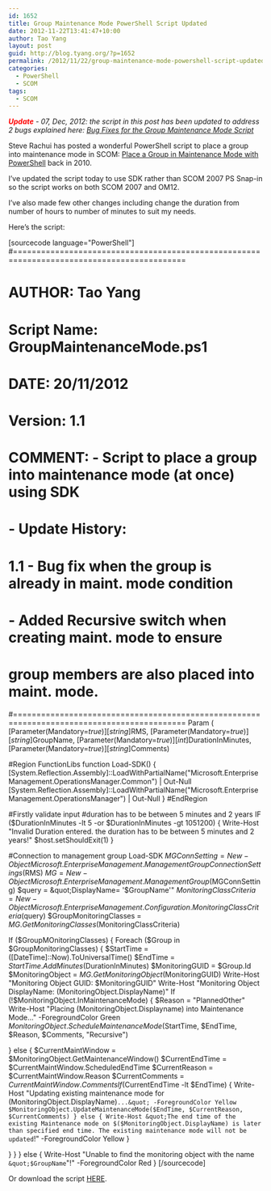 ```yaml
---
id: 1652
title: Group Maintenance Mode PowerShell Script Updated
date: 2012-11-22T13:41:47+10:00
author: Tao Yang
layout: post
guid: http://blog.tyang.org/?p=1652
permalink: /2012/11/22/group-maintenance-mode-powershell-script-updated/
categories:
  - PowerShell
  - SCOM
tags:
  - SCOM
---
```

<em><span style="color: #ff0000;"><strong>Update</strong></span> - 07, Dec, 2012: the script in this post has been updated to address 2 bugs explained here: <a href="http://blog.tyang.org/2012/12/07/bug-fixes-for-the-group-maintenance-mode-script/">Bug Fixes for the Group Maintenance Mode Script</a></em>

Steve Rachui has posted a wonderful PowerShell script to place a group into maintenance mode in SCOM: <a href="http://blogs.msdn.com/b/steverac/archive/2010/08/09/place-a-group-in-maintenance-mode-with-powershell.aspx">Place a Group in Maintenance Mode with PowerShell</a> back in 2010.

I’ve updated the script today to use SDK rather than SCOM 2007 PS Snap-in so the script works on both SCOM 2007 and OM12.

I’ve also made few other changes including change the duration from number of hours to number of minutes to suit my needs.

Here’s the script:

[sourcecode language="PowerShell"]
#===========================================================================================
# AUTHOR: Tao Yang
# Script Name: GroupMaintenanceMode.ps1
# DATE: 20/11/2012
# Version: 1.1
# COMMENT: - Script to place a group into maintenance mode (at once) using SDK
# - Update History:
# 1.1 - Bug fix when the group is already in maint. mode condition
# - Added Recursive switch when creating maint. mode to ensure
# group members are also placed into maint. mode.
#===========================================================================================
Param (
[Parameter(Mandatory=$true)]
[string]$RMS,
[Parameter(Mandatory=$true)]
[string]$GroupName,
[Parameter(Mandatory=$true)]
[int]$DurationInMinutes,
[Parameter(Mandatory=$true)]
[string]$Comments)

#Region FunctionLibs
function Load-SDK()
{
 [System.Reflection.Assembly]::LoadWithPartialName(&quot;Microsoft.EnterpriseManagement.OperationsManager.Common&quot;) | Out-Null
 [System.Reflection.Assembly]::LoadWithPartialName(&quot;Microsoft.EnterpriseManagement.OperationsManager&quot;) | Out-Null
}
#EndRegion

#Firstly validate input
#duration has to be between 5 minutes and 2 years
IF ($DurationInMinutes -lt 5 -or $DurationInMinutes -gt 1051200)
{
 Write-Host &quot;Invalid Duration entered. the duration has to be between 5 minutes and 2 years!&quot;
 $host.setShouldExit(1)
}

#Connection to management group
Load-SDK
$MGConnSetting = New-Object Microsoft.EnterpriseManagement.ManagementGroupConnectionSettings($RMS)
$MG = New-Object Microsoft.EnterpriseManagement.ManagementGroup($MGConnSetting)
$query = &quot;DisplayName= '$GroupName'&quot;
$MonitoringClassCriteria = New-Object Microsoft.EnterpriseManagement.Configuration.MonitoringClassCriteria($query)
$GroupMonitoringClasses = $MG.GetMonitoringClasses($MonitoringClassCriteria)

If ($GroupMOnitoringClasses)
{
 Foreach ($Group in $GroupMonitoringClasses)
 {
 $StartTime = ([DateTime]::Now).ToUniversalTime()
 $EndTime = $StartTime.AddMinutes($DurationInMinutes)
 $MonitoringGUID = $Group.Id
 $MonitoringObject = $MG.GetMonitoringObject($MonitoringGUID)
 Write-Host &quot;Monitoring Object GUID: $MonitoringGUID&quot;
 Write-Host &quot;Monitoring Object DisplayName: $($MonitoringObject.DisplayName)&quot;
 If (!$MonitoringObject.InMaintenanceMode)
 {
 $Reason = &quot;PlannedOther&quot;
 Write-Host &quot;Placing $($MonitoringObject.Displayname) into Maintenance Mode...&quot; -ForegroundColor Green
 $MonitoringObject.ScheduleMaintenanceMode($StartTime, $EndTime, $Reason, $Comments, &quot;Recursive&quot;)

 } else {
 $CurrentMaintWindow = $MonitoringObject.GetMaintenanceWindow()
 $CurrentEndTime = $CurrentMaintWindow.ScheduledEndTime
 $CurrentReason = $CurrentMaintWindow.Reason
 $CurrentComments = $CurrentMaintWindow.Comments
 If ($CurrentEndTime -lt $EndTime)
 {
 Write-Host &quot;Updating existing maintenance mode for $($MonitoringObject.DisplayName)`...&quot; -ForegroundColor Yellow
 $MonitoringObject.UpdateMaintenanceMode($EndTime, $CurrentReason, $CurrentComments)
 } else {
 Write-Host &quot;The end time of the existing Maintenance mode on $($MonitoringObject.DisplayName) is later than specified end time. The existing maintenance mode will not be updated`!&quot; -ForegroundColor Yellow
 }

 }
 }
} else {
 Write-Host &quot;Unable to find the monitoring object with the name `&quot;$GroupName`&quot;!&quot; -ForegroundColor Red
}
[/sourcecode]

Or download the script <a href="http://blog.tyang.org/wp-content/uploads/2012/12/GroupMaintenanceMode.zip">HERE</a>.